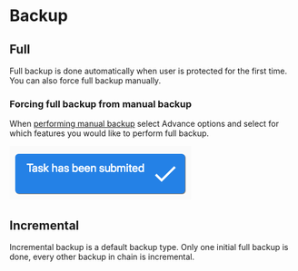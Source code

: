 # Backup

## Full

Full backup is done automatically when user is protected for the first time. You can also force full backup manually.

### Forcing full backup from manual backup

When [performing manual backup](on-demand-backup.md) select Advance options and select for which features you would like to perform full backup.

![](../../.gitbook/assets/image%20%284%29.png)

## Incremental

Incremental backup is a default backup type. Only one initial full backup is done, every other backup in chain is incremental.

